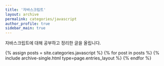 ```yaml
---
title: '자바스크립트'
layout: archive
permalink: categories/javascript
author_profile: true
sidebar_main: true
---
```


자바스크립트에 대해 공부하고 정리한 글을 올립니다.

{% assign posts = site.categories.javascript %}
{% for post in posts %}
{% include archive-single.html type=page.entries_layout %}
{% endfor %}
